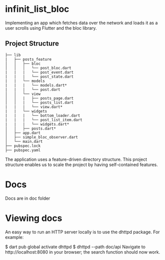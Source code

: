 # infinit_list_bloc

Implementing an app which fetches data over the network and loads
it as a user scrolls using Flutter and the bloc library.

## Project Structure
```
├── lib
|   ├── posts_feature
│   │   ├── bloc
│   │   │   └── post_bloc.dart
|   |   |   └── post_event.dart
|   |   |   └── post_state.dart
|   |   └── models
|   |   |   └── models.dart*
|   |   |   └── post.dart
│   │   └── view
│   │   |   ├── posts_page.dart
│   │   |   └── posts_list.dart
|   |   |   └── view.dart*
|   |   └── widgets
|   |   |   └── bottom_loader.dart
|   |   |   └── post_list_item.dart
|   |   |   └── widgets.dart*
│   │   ├── posts.dart*
│   ├── app.dart
│   ├── simple_bloc_observer.dart
│   └── main.dart
├── pubspec.lock
├── pubspec.yaml
```



The application uses a feature-driven directory structure. This 
project structure enables us to scale the project by having 
self-contained features.


# Docs
Docs are in doc folder
# Viewing docs
An easy way to run an HTTP server locally is to use the dhttpd package. For example:

$ dart pub global activate dhttpd
$ dhttpd --path doc/api
Navigate to http://localhost:8080 in your browser; the search function should now work.
